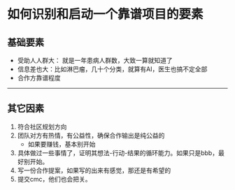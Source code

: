 # 如何识别和启动一个靠谱项目的要素

## 基础要素
- 受助人人群大： 就是一年患病人群数，大致一算就知道了
- 信息差也大：比如淋巴瘤，几十个分类，就算有AI，医生也搞不定全部
- 合作方靠谱程度



---
## 其它因素
1. 符合社区规划方向
2. 团队对方有热情，有公益性，确保合作输出是纯公益的
    - 如果要赚钱，基本别开始
3. 具体做过一些事情了，证明其想法-行动-结果的循环能力。如果只是bbb，最好别开始。
4. 写一份合作提案，如果写的出来有感觉，那还是有希望的
5. 提交cmc，他们也会把关。

